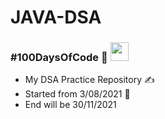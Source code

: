# JAVA-DSA
### #100DaysOfCode 🥇 <img src="https://github.com/TheDudeThatCode/TheDudeThatCode/blob/master/Assets/Hi.gif" width="29px" height="30px">
- My DSA Practice Repository ✍
- Started from 3/08/2021 📅 
- End will be 30/11/2021 


